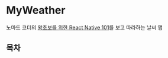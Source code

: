 # MyWeather

노마드 코더의 [왕초보를 위한 React Native 101](https://nomadcoders.co/react-native-for-beginners/lobby)를 보고 따라하는 날씨 앱

## 목차

